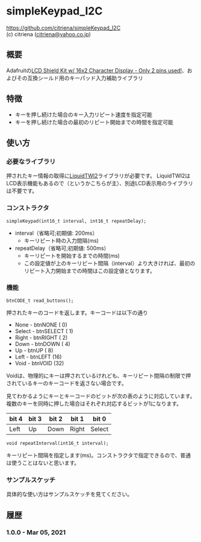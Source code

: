 # simpleKeypad_I2C

https://github.com/citriena/simpleKeypad_I2C  
(c) citriena (citriena@yahoo.co.jp)

## 概要

Adafruitの[LCD Shield Kit w/ 16x2 Character Display - Only 2 pins used!](https://www.adafruit.com/product/772)、およびその互換シールド用のキーパッド入力補助ライブラリ

## 特徴

 * キーを押し続けた場合のキー入力リピート速度を指定可能
 * キーを押し続けた場合の最初のリピート開始までの時間を指定可能

## 使い方
### 必要なライブラリ
押されたキー情報の取得に[LiquidTWI2](https://github.com/lincomatic/LiquidTWI2)ライブラリが必要です。
LiquidTWI2はLCD表示機能もあるので（というかこちらが主）、別途LCD表示用のライブラリは不要です。

### コンストラクタ
````
simpleKeypad(int16_t interval, int16_t repeatDelay);
````
* interval（省略可;初期値: 200ms）
  * キーリピート時の入力間隔(ms)
* repeatDelay（省略可;初期値: 500ms）
  * キーリピートを開始するまでの時間(ms)
  * この設定値が上のキーリピート間隔（interval）より大きければ、最初のリピート入力開始までの時間はこの設定値となります。

### 機能
````
btnCODE_t read_buttons();
````
押されたキーのコードを返します。キーコードは以下の通り

 * None   - btnNONE   ( 0)
 * Select - btnSELECT ( 1)
 * Right  - btnRIGHT  ( 2)
 * Down   - btnDOWN   ( 4)
 * Up     - btnUP     ( 8)
 * Left   - btnLEFT   (16)
 * Void   - btnVOID   (32)

Voidは、物理的にキーは押されているけれども、キーリピート間隔の制限で押されているキーのキーコードを返さない場合です。

見てわかるようにキーとキーコードのビットが次の表のように対応しています。複数のキーを同時に押した場合はそれぞれ対応するビットが1になります。

|bit 4|bit 3|bit 2|bit 1|bit 0 |
|-----| ----|---- |-----|----- |
|Left |  Up |Down |Right|Select|

````
void repeatInterval(int16_t interval);
````
キーリピート間隔を指定します(ms)。コンストラクタで指定できるので、普通は使うことはないと思います。

### サンプルスケッチ
具体的な使い方はサンプルスケッチを見てください。

## 履歴

### 1.0.0 - Mar  05, 2021
